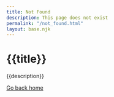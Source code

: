 ```yaml
---
title: Not Found
description: This page does not exist
permalink: "/not_found.html"
layout: base.njk
---
```


# {{title}}

{{description}}

<a href="/">Go back home</a>
